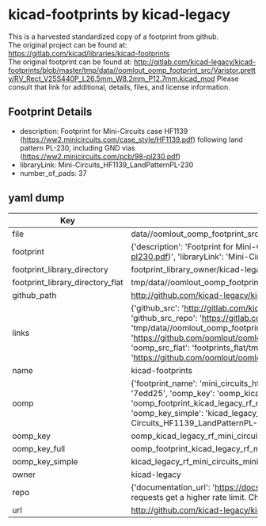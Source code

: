# kicad-footprints by kicad-legacy  
This is a harvested standardized copy of a footprint from github.  
The original project can be found at:  
https://gitlab.com/kicad/libraries/kicad-footprints  
The original footprint can be found at:
http://gitlab.com/kicad-legacy/kicad-footprints/blob/master/tmp/data//oomlout_oomp_footprint_src/Varistor.pretty/RV_Rect_V25S440P_L26.5mm_W8.2mm_P12.7mm.kicad_mod
Please consult that link for additional, details, files, and license information.  
## Footprint Details
* description: Footprint for Mini-Circuits case HF1139 (https://ww2.minicircuits.com/case_style/HF1139.pdf) following land pattern PL-230, including GND vias (https://ww2.minicircuits.com/pcb/98-pl230.pdf)  
* libraryLink: Mini-Circuits_HF1139_LandPatternPL-230  
* number_of_pads: 37  
## yaml dump  
| Key | Value |  
| --- | --- |  
| file | data//oomlout_oomp_footprint_src/kicad-footprints/RF_Mini-Circuits.pretty/Mini-Circuits_HF1139_LandPatternPL-230.kicad_mod |  
| footprint | {'description': 'Footprint for Mini-Circuits case HF1139 (https://ww2.minicircuits.com/case_style/HF1139.pdf) following land pattern PL-230, including GND vias (https://ww2.minicircuits.com/pcb/98-pl230.pdf)', 'libraryLink': 'Mini-Circuits_HF1139_LandPatternPL-230', 'number_of_pads': 37} |  
| footprint_library_directory | footprint_library_owner/kicad-legacy_kicad-footprints |  
| footprint_library_directory_flat | tmp/data//oomlout_oomp_footprint_src/footprints_flat/kicad_legacy_rf_mini_circuits_mini_circuits_hf1139_landpatternpl_230/working |  
| github_path | http://github.com/kicad-legacy/kicad-footprints/blob/master/tmp/data//oomlout_oomp_footprint_src/RF_Mini-Circuits.pretty/Mini-Circuits_HF1139_LandPatternPL-230.kicad_mod |  
| links | {'github_src': 'http://gitlab.com/kicad-legacy/kicad-footprints/blob/master/tmp/data//oomlout_oomp_footprint_src/Varistor.pretty/RV_Rect_V25S440P_L26.5mm_W8.2mm_P12.7mm.kicad_mod', 'github_src_repo': 'https://gitlab.com/kicad/libraries/kicad-footprints', 'oomp_bot': 'tmp/data//oomlout_oomp_footprint_src/footprints/kicad_legacy_rf_mini_circuits_mini_circuits_hf1139_landpatternpl_230/working', 'oomp_bot_github': 'https://github.com/oomlout/oomlout_oomp_footprint_bot/tree/main/tmp/data//oomlout_oomp_footprint_src/footprints/kicad_legacy_rf_mini_circuits_mini_circuits_hf1139_landpatternpl_230/working', 'oomp_src_flat': 'footprints_flat/tmp/data//oomlout_oomp_footprint_src/footprints_flat/kicad_legacy_rf_mini_circuits_mini_circuits_hf1139_landpatternpl_230/working', 'oomp_src_flat_github': 'https://github.com/oomlout/oomlout_oomp_footprint_src/tree/main/tmp/data//oomlout_oomp_footprint_src/footprints_flat/kicad_legacy_rf_mini_circuits_mini_circuits_hf1139_landpatternpl_230/working'} |  
| name | kicad-footprints |  
| oomp | {'footprint_name': 'mini_circuits_hf1139_landpatternpl_230', 'library_name': 'rf_mini_circuits', 'md5': '7edd2576b4bee0a1acfa6b7d3735f686', 'md5_10': '7edd2576b4', 'md5_5': '7edd2', 'md5_6': '7edd25', 'oomp_key': 'oomp_kicad_legacy_rf_mini_circuits_mini_circuits_hf1139_landpatternpl_230', 'oomp_key_extra': 'oomp_footprint_kicad_legacy_rf_mini_circuits_mini_circuits_hf1139_landpatternpl_230', 'oomp_key_full': 'oomp_footprint_kicad_legacy_rf_mini_circuits_mini_circuits_hf1139_landpatternpl_230_7edd25', 'oomp_key_simple': 'kicad_legacy_rf_mini_circuits_mini_circuits_hf1139_landpatternpl_230', 'original_filename': 'data//oomlout_oomp_footprint_src/kicad-footprints/RF_Mini-Circuits.pretty/Mini-Circuits_HF1139_LandPatternPL-230.kicad_mod', 'owner_name': 'kicad_legacy'} |  
| oomp_key | oomp_kicad_legacy_rf_mini_circuits_mini_circuits_hf1139_landpatternpl_230 |  
| oomp_key_full | oomp_footprint_kicad_legacy_rf_mini_circuits_mini_circuits_hf1139_landpatternpl_230 |  
| oomp_key_simple | kicad_legacy_rf_mini_circuits_mini_circuits_hf1139_landpatternpl_230 |  
| owner | kicad-legacy |  
| repo | {'documentation_url': 'https://docs.github.com/rest/overview/resources-in-the-rest-api#rate-limiting', 'message': "API rate limit exceeded for 84.66.142.224. (But here's the good news: Authenticated requests get a higher rate limit. Check out the documentation for more details.)"} |  
| url | http://github.com/kicad-legacy/kicad-footprints |  


